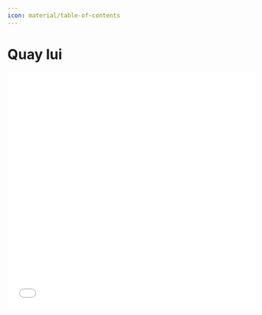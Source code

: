 ```yaml
---
icon: material/table-of-contents
---
```


# Quay lui

<div>
    <iframe style="width: 100%; height: 480px" frameBorder=0 src="../topic-index.html">Mục lục</iframe>
</div>